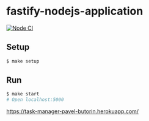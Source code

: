 # fastify-nodejs-application

[![Node CI](https://github.com/hexlet-boilerplates/fastify-nodejs-application/workflows/Node%20CI/badge.svg)](https://github.com/hexlet-boilerplates/fastify-nodejs-application/actions)

## Setup

```sh
$ make setup
```

## Run

```sh
$ make start
# Open localhost:5000
```
https://task-manager-pavel-butorin.herokuapp.com/
